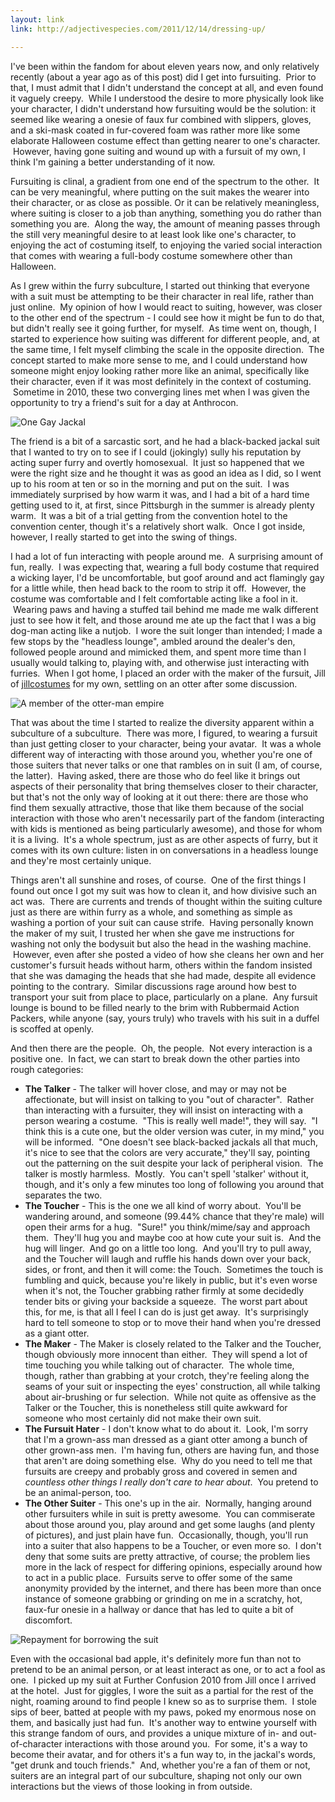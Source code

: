 ```yaml
---
layout: link
link: http://adjectivespecies.com/2011/12/14/dressing-up/

---
```


I've been within the fandom for about eleven years now, and only relatively
recently (about a year ago as of this post) did I get into fursuiting.  Prior to
that, I must admit that I didn't understand the concept at all, and even found
it vaguely creepy.  While I understood the desire to more physically look like
your character, I didn't understand how fursuiting would be the solution: it
seemed like wearing a onesie of faux fur combined with slippers, gloves, and a
ski-mask coated in fur-covered foam was rather more like some elaborate
Halloween costume effect than getting nearer to one's character.  However,
having gone suiting and wound up with a fursuit of my own, I think I'm gaining a
better understanding of it now.<!--more-->

Fursuiting is clinal, a gradient from one end of the spectrum to the other.  It
can be very meaningful, where putting on the suit makes the wearer into their
character, or as close as possible. Or it can be relatively meaningless, where
suiting is closer to a job than anything, something you do rather than something
you are.  Along the way, the amount of meaning passes through the still very
meaningful desire to at least look like one's character, to enjoying the act of
costuming itself, to enjoying the varied social interaction that comes with
wearing a full-body costume somewhere other than Halloween.

As I grew within the furry subculture, I started out thinking that everyone with
a suit must be attempting to be their character in real life, rather than just
online.  My opinion of how I would react to suiting, however, was closer to the
other end of the spectrum - I could see how it might be fun to do that, but
didn't really see it going further, for myself.  As time went on, though, I
started to experience how suiting was different for different people, and, at
the same time, I felt myself climbing the scale in the opposite direction.  The
concept started to make more sense to me, and I could understand how someone
might enjoy looking rather more like an animal, specifically like their
character, even if it was most definitely in the context of costuming.  Sometime
in 2010, these two converging lines met when I was given the opportunity to try
a friend's suit for a day at Anthrocon.

![One Gay
Jackal](http://adjectivespecies.com/wp-content/uploads/2011/12/1277784733.ranna_2i6r.jpg)

The friend is a bit of a sarcastic sort, and he had a black-backed jackal suit
that I wanted to try on to see if I could (jokingly) sully his reputation by
acting super furry and overtly homosexual.  It just so happened that we were the
right size and he thought it was as good an idea as I did, so I went up to his
room at ten or so in the morning and put on the suit.  I was immediately
surprised by how warm it was, and I had a bit of a hard time getting used to it,
at first, since Pittsburgh in the summer is already plenty warm.  It was a bit
of a trial getting from the convention hotel to the convention center, though
it's a relatively short walk.  Once I got inside, however, I really started to
get into the swing of things.

I had a lot of fun interacting with people around me.  A surprising amount of
fun, really.  I was expecting that, wearing a full body costume that required a
wicking layer, I'd be uncomfortable, but goof around and act flamingly gay for a
little while, then head back to the room to strip it off.  However, the costume
was comfortable and I felt comfortable acting like a fool in it.  Wearing paws
and having a stuffed tail behind me made me walk different just to see how it
felt, and those around me ate up the fact that I was a big dog-man acting like a
nutjob.  I wore the suit longer than intended; I made a few stops by the
"headless lounge", ambled around the dealer's den, followed people around and
mimicked them, and spent more time than I usually would talking to, playing
with, and otherwise just interacting with furries.  When I got home, I placed an
order with the maker of the fursuit, Jill of <a href="http://jillcostumes.com"
target="_blank">jillcostumes</a> for my own, settling on an otter after some
discussion.

![A member of the otter-man
empire](http://adjectivespecies.com/wp-content/uploads/2011/12/1313468502.ranna_rocky-mountain-fur-con-2011.7113233.87.jpg)

That was about the time I started to realize the diversity apparent within a
subculture of a subculture.  There was more, I figured, to wearing a fursuit
than just getting closer to your character, being your avatar.  It was a whole
different way of interacting with those around you, whether you're one of those
suiters that never talks or one that rambles on in suit (I am, of course, the
latter).  Having asked, there are those who do feel like it brings out aspects
of their personality that bring themselves closer to their character, but that's
not the only way of looking at it out there: there are those who find them
sexually attractive, those that like them because of the social interaction with
those who aren't necessarily part of the fandom (interacting with kids is
mentioned as being particularly awesome), and those for whom it is a living.
 It's a whole spectrum, just as are other aspects of furry, but it comes with
its own culture: listen in on conversations in a headless lounge and they're
most certainly unique.

Things aren't all sunshine and roses, of course.  One of the first things I
found out once I got my suit was how to clean it, and how divisive such an act
was.  There are currents and trends of thought within the suiting culture just
as there are within furry as a whole, and something as simple as washing a
portion of your suit can cause strife.  Having personally known the maker of my
suit, I trusted her when she gave me instructions for washing not only the
bodysuit but also the head in the washing machine.  However, even after she
posted a video of how she cleans her own and her customer's fursuit heads
without harm, others within the fandom insisted that she was damaging the heads
that she had made, despite all evidence pointing to the contrary.  Similar
discussions rage around how best to transport your suit from place to place,
particularly on a plane.  Any fursuit lounge is bound to be filled nearly to the
brim with Rubbermaid Action Packers, while anyone (say, yours truly) who travels
with his suit in a duffel is scoffed at openly.

And then there are the people.  Oh, the people.  Not every interaction is a
positive one.  In fact, we can start to break down the other parties into rough
categories:

* **The Talker** - The talker will hover close, and may or may not be
affectionate, but will insist on talking to you "out of character".  Rather than
interacting with a fursuiter, they will insist on interacting with a person
wearing a costume.  "This is really well made!", they will say.  "I think this
is a cute one, but the older version was cuter, in my mind," you will be
informed.  "One doesn't see black-backed jackals all that much, it's nice to see
that the colors are very accurate," they'll say, pointing out the patterning on
the suit despite your lack of peripheral vision.  The talker is mostly harmless.
 Mostly.  You can't spell 'stalker' without it, though, and it's only a few
minutes too long of following you around that separates the two.
* **The Toucher** - This is the one we all kind of worry about.  You'll be
wandering around, and someone (99.44% chance that they're male) will open their
arms for a hug.  "Sure!" you think/mime/say and approach them.  They'll hug you
and maybe coo at how cute your suit is.  And the hug will linger.  And go on a
little too long.  And you'll try to pull away, and the Toucher will laugh and
ruffle his hands down over your back, sides, or front, and then it will come:
the Touch.  Sometimes the touch is fumbling and quick, because you're likely in
public, but it's even worse when it's not, the Toucher grabbing rather firmly at
some decidedly tender bits or giving your backside a squeeze.  The worst part
about this, for me, is that all I feel I can do is just get away.  It's
surprisingly hard to tell someone to stop or to move their hand when you're
dressed as a giant otter.
* **The Maker** - The Maker is closely related to the Talker and the Toucher,
though obviously more innocent than either.  They will spend a lot of time
touching you while talking out of character.  The whole time, though, rather
than grabbing at your crotch, they're feeling along the seams of your suit or
inspecting the eyes' construction, all while talking about air-brushing or fur
selection.  While not quite as offensive as the Talker or the Toucher, this is
nonetheless still quite awkward for someone who most certainly did not make
their own suit.
* **The Fursuit Hater** - I don't know what to do about it.  Look, I'm sorry
that I'm a grown-ass man dressed as a giant otter among a bunch of other
grown-ass men.  I'm having fun, others are having fun, and those that aren't are
doing something else.  Why do you need to tell me that fursuits are creepy and
probably gross and covered in semen and *countless other things I really don't
care to hear about*.  You pretend to be an animal-person, too.
* **The Other Suiter** - This one's up in the air.  Normally, hanging around
other fursuiters while in suit is pretty awesome.  You can commiserate about
those around you, play around and get some laughs (and plenty of pictures), and
just plain have fun.  Occasionally, though, you'll run into a suiter that also
happens to be a Toucher, or even more so.  I don't deny that some suits are
pretty attractive, of course; the problem lies more in the lack of respect for
differing opinions, especially around how to act in a public place.  Fursuits
serve to offer some of the same anonymity provided by the internet, and there
has been more than once instance of someone grabbing or grinding on me in a
scratchy, hot, faux-fur onesie in a hallway or dance that has led to quite a bit
of discomfort.

![Repayment for borrowing the
suit](http://adjectivespecies.com/wp-content/uploads/2011/12/1296050316.ranna_5nqb.jpg)

Even with the occasional bad apple, it's definitely more fun than not to pretend
to be an animal person, or at least interact as one, or to act a fool as one.  I
picked up my suit at Further Confusion 2010 from Jill once I arrived at the
hotel.  Just for giggles, I wore the suit as a partial for the rest of the
night, roaming around to find people I knew so as to surprise them.  I stole
sips of beer, batted at people with my paws, poked my enormous nose on them, and
basically just had fun.  It's another way to entwine yourself with this strange
fandom of ours, and provides a unique mixture of in- and out-of-character
interactions with those around you.  For some, it's a way to become their
avatar, and for others it's a fun way to, in the jackal's words, "get drunk and
touch friends."  And, whether you're a fan of them or not, suiters are an
integral part of our subculture, shaping not only our own interactions but the
views of those looking in from outside.
